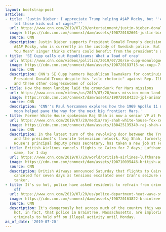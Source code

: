 ```yaml
---
layout: bootstrap-post
articles:
- title: 'Justin Bieber: I appreciate Trump helping A$AP Rocky, but ''can you also
    let those kids out of cages?'''
  url: https://www.cnn.com/2019/07/20/entertainment/justin-bieber-donald-trump-asap-rocky-trnd/index.html
  image: https://cdn.cnn.com/cnnnext/dam/assets/190720182601-justin-bieber-file-2015-super-tease.jpg
  source: CNN
  description: Justin Bieber supports President Donald Trump's decision to help rapper
    A$AP Rocky, who is currently in the custody of Swedish police. But the "What Do
    You Mean" singer thinks others could benefit from the president's attention, too.
- title: 'SE Cupp calls out Republicans: What a load of crap'
  url: https://www.cnn.com/videos/politics/2019/07/20/se-cupp-monologue-trump-republicans-send-her-back-chant-ilhan-omar-vpx.cnn
  image: https://cdn.cnn.com/cnnnext/dam/assets/190720183715-se-cupp-7-20-2019-super-tease.jpg
  source: CNN
  description: CNN's SE Cupp hammers Republican lawmakers for continuing to support
    President Donald Trump despite his "vile rhetoric" against Rep. Ilhan Omar (D-MN)
    and three other congresswomen of color.
- title: How the moon landing laid the groundwork for Mars missions
  url: https://www.cnn.com/videos/us/2019/07/20/mars-mission-moon-landing-apollo-11-nasa-vercammen-pkg-nr-vpx.cnn
  image: https://cdn.cnn.com/cnnnext/dam/assets/190720184333-jpl-animation-mars-super-tease.jpg
  source: CNN
  description: 'CNN''s Paul Vercammen explores how the 1969 Apollo 11 mission to the
    moon helped pave the way for the next big frontier: Mars.'
- title: Former White House spokesman Raj Shah is now a senior VP at Fox
  url: https://www.cnn.com/2019/07/20/media/raj-shah-white-house-fox-corp/index.html
  image: https://cdn.cnn.com/cnnnext/dam/assets/180425195340-raj-shah-ebof-4-25-18-super-tease.jpg
  source: CNN
  description: In the latest turn of the revolving door between the Trump administration
    and the president's favorite television network, Raj Shah, formerly the White
    House's principal deputy press secretary, has taken a new job at Fox Corp.
- title: British Airlines cancels flights to Cairo for 7 days; Lufthansa does the
    same, for 1 day
  url: https://www.cnn.com/2019/07/20/world/british-airlines-lufthansa-cancel-flights-to-cairo/index.html
  image: https://cdn.cnn.com/cnnnext/dam/assets/190710095446-british-airways-plane-file-super-tease.jpg
  source: CNN
  description: British Airways announced Saturday that flights to Cairo were being
    canceled for seven days as tensions escalated over Iran's seizure of a British
    tanker.
- title: It's so hot, police have asked residents to refrain from crime until it cools
    off
  url: https://www.cnn.com/2019/07/20/us/police-department-heat-wave-stop-crime-trnd/index.html
  image: https://cdn.cnn.com/cnnnext/dam/assets/190720163822-braintree-police-department-heat-wave-facebook-super-tease.jpg
  source: CNN
  description: It's dangerously hot across much of the country this weekend -- so
    hot, in fact, that police in Braintree, Massachusetts, are imploring would-be
    criminals to hold off on illegal activity until Monday.
as_of_date: '2019-07-20'
---
```


